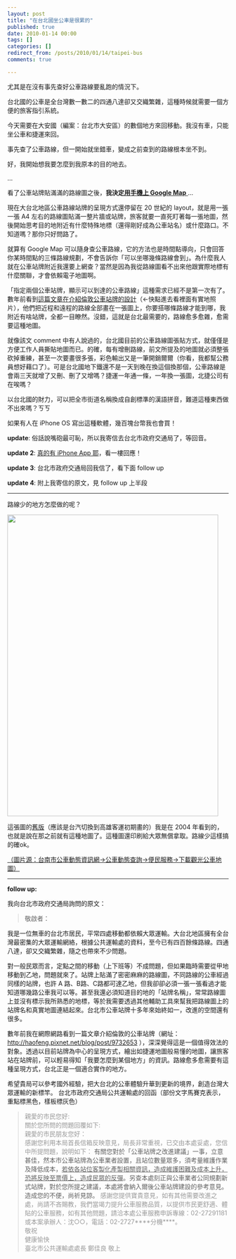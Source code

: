 ```yaml
---
layout: post
title: "在台北國坐公車是很累的"
published: true
date: 2010-01-14 00:00
tags: []
categories: []
redirect_from: /posts/2010/01/14/taipei-bus
comments: true

---
```


尤其是在沒有事先查好公車路線要亂跑的情況下。

台北國的公車是全台灣數一數二的四通八達卻又交織繁雜，這種時候就需要一個方便的旅客指引系統。

今天需要在大安國（編案：台北市大安區）的數個地方來回移動。我沒有車，只能坐公車和捷運來回。

事先查了公車路線，但一開始就坐錯車，變成之前查到的路線根本坐不到。

好，我開始想我要怎麼到我原本的目的地去。

…

看了公車站牌貼滿滿的路線圖之後，<strong>我決定<span style="text-decoration:underline;">用手機上 Google Map</span></strong><span style="text-decoration:underline;"> </span>...

<!--more-->

現在大台北地區公車路線站牌的呈現方式還停留在 20 世紀的 layout，就是用一張一張 A4 左右的路線圖貼滿一整片牆或站牌，旅客就要一直死盯著每一張地圖，然後開始思考目的地附近有什麼特殊地標（還得剛好成為公車站名）或什麼路口。不知道嗎？那你只好問路了。

就算有 Google Map 可以隨身查公車路線，它的方法也是時間點導向，只會回答你某時間點的三條路線規劃，不會告訴你「可以坐哪幾條路線會到」。為什麼我人就在公車站牌附近我還要上網查？當然是因為我從路線圖看不出來他跟實際地標有什麼關聯，才會依賴電子地圖啊。

「指定兩個公車站牌，顯示可以到達的公車路線」這種需求已經不是第一次有了。數年前看到<a href="http://haofeng.pixnet.net/blog/post/9732653">這篇文章在介紹倫敦公車站牌的設計</a>（←快點進去看裡面有實地照片），他們把近程和遠程的路線全部畫在一張圖上，你要搭哪條路線才能到哪，我附近有啥站牌，全都一目瞭然。沒錯，這就是台北最需要的，路線愈多愈雜，愈需要這種地圖。

就像該文 comment 中有人說過的，台北國目前的公車路線圖張貼方式，就僅僅是方便工作人員撕貼地圖而已。的確，每有增刪路線，前文所提及的地圖就必須整張砍掉重練，甚至一次要畫很多張，彩色輸出又是一筆開銷爾爾（你看，我都幫公務員想好藉口了）。可是台北國地下鐵還不是一天到晚在換這個換那個，公車路線是會兩三天就增了又刪、刪了又增嗎？捷運一年通一條，一年換一張圖，北捷公司有在唉嗎？

以台北國的財力，可以把全市街道名稱換成自創標準的漢語拼音，難道這種東西做不出來嗎？ㄎㄎ

如果有人在 iPhone OS 寫出這種軟體，幾百塊台幣我也會買！

<strong>update</strong>: 俗話說嘴砲最可恥，所以我寄信去台北市政府交通局了，等回音。

<strong>update 2</strong>: <span style="text-decoration:underline;">真的有 iPhone App 耶</span>，看一樓回應！

<strong>update 3</strong>: 台北市政府交通局回我信了，看下面 follow up

<strong>update 4</strong>: 附上我寄信的原文，見 follow up 上半段

---

路線少的地方怎麼做的呢？

<a href="http://2384.tncg.gov.tw/TNWeb/images/LandMarkIntroduceImg.jpg"><img title="LandMarkIntroduceImg" src="http://chitsaou.files.wordpress.com/2010/01/landmarkintroduceimg.jpg?w=480" alt="" width="480" height="686" /></a>

這張圖的<a href="http://2384.tncg.gov.tw/TNWeb/images/route.jpg">舊版</a>（應該是台汽切換到高雄客運初期畫的）我是在 2004 年看到的，也就是說在那之前就有這種地圖了。這種圖還印刷給大眾無償拿取。路線少這樣搞的確ok。

<a href="http://ebus.tncg.gov.tw">（圖片源：台南市公車動態資訊網→公車動態查詢→便民服務→下載觀光公車地圖）</a>

---

<strong>follow up:</strong>

我向台北市政府交通局詢問的原文：
<blockquote>敬啟者：</blockquote>

我是一位無車的台北市居民，平常四處移動都依賴大眾運輸。大台北地區擁有全台灣最密集的大眾運輸網絡，根據公共運輸處的資料，至今已有四百餘條路線。四通八達，卻又交織繁雜，隨之也帶來不少問題。

對一般民眾而言，定點之間的移動（上下班等）不成問題，但如果臨時需要從甲地移動到乙地，問題就來了。站牌上貼滿了密密麻麻的路線圖，不同路線的公車經過同樣的站牌，也許 A 路、B路、C路都可達乙地，但我卻卻必須一張一張看過才能知道哪幾路公車我可以等。甚至我還必須知道目的地的「站牌名稱」，常常路線圖上並沒有標示我所熟悉的地標，等於我需要透過其他輔助工具來幫我把路線圖上的站牌名和真實地圖連結起來。台北市公車站牌十多年來始終如一，改進的空間還有很多。

數年前我在網際網路看到一篇文章介紹倫敦的公車站牌（網址：http://haofeng.pixnet.net/blog/post/9732653 ），深深覺得這是一個值得效法的對象。透過以目前站牌為中心的呈現方式，繪出如捷運地圖般易懂的地圖，讓旅客站在站牌前，可以輕易得知「我要怎麼到某個地方」的資訊。路線愈多愈需要有這種呈現方式，台北正是一個適合實作的地方。

希望貴局可以參考國外經驗，把大台北的公車體驗升華到更新的境界，創造台灣大眾運輸的新標竿。
台北市政府交通局公共運輸處的回函（部份文字馬賽克表示，重點標黑色，樣板標灰色）
<blockquote><span style="color:#999999;">親愛的市民您好:<br />
關於您所問的問題回覆如下:<br />
親愛的市民朋友您好：<br />
感謝您利用本局首長信箱反映意見，局長非常重視，已交由本處妥處，您信中所提問題，說明如下：</span>
有關您對於「公車站牌之改進建議」一事，立意甚佳，然本市公車站牌為公車業者設置，且站位數量眾多，須考量維護作業及降低成本，<span style="text-decoration:underline;">若依各站位客製化產製相關資訊，造成維護困難及成本上升，恐將反映至票價上，造成民眾的反彈</span>。另查本處刻正與公車業者公同規劃新式站牌，對於您所提之建議，本處將會納入爾後公車站牌建設的參考意見。造成您的不便，尚祈見諒。
<span style="color:#999999;"> 感謝您提供寶貴意見，如有其他需要改進之處，尚請不吝賜教，我們當竭力提升公車服務品質，以提供市民更舒適、體貼的公車服務，如有其他問題，請洽本處公車服務申訴專線：02-27291181或本案承辦人：沈○○，電話：02-2727****分機****。<br />
敬祝<br />
健康愉快<br />
臺北市公共運輸處處長 鄭佳良 敬上 </span></blockquote>
